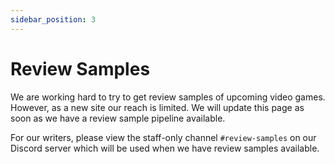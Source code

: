 ```yaml
---
sidebar_position: 3
---
```


# Review Samples

We are working hard to try to get review samples of upcoming video games. However, as a new site our reach is limited. We will update this page as soon as we have a review sample pipeline available.

For our writers, please view the staff-only channel `#review-samples` on our Discord server which will be used when we have review samples available.
